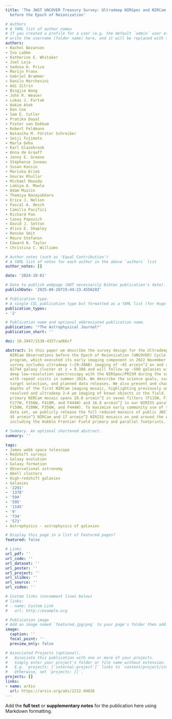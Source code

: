 ```yaml
---
title: 'The JWST UNCOVER Treasury Survey: Ultradeep NIRSpec and NIRCam Observations
  before the Epoch of Reionization'

# Authors
# A YAML list of author names
# If you created a profile for a user (e.g. the default `admin` user at `content/authors/admin/`), 
# write the username (folder name) here, and it will be replaced with their full name and linked to their profile.
authors:
- Rachel Bezanson
- Ivo Labbe
- Katherine E. Whitaker
- Joel Leja
- Sedona H. Price
- Marijn Franx
- Gabriel Brammer
- Danilo Marchesini
- Adi Zitrin
- Bingjie Wang
- John R. Weaver
- Lukas J. Furtak
- Hakim Atek
- Dan Coe
- Sam E. Cutler
- Pratika Dayal
- Pieter van Dokkum
- Robert Feldmann
- Natascha M. Förster Schreiber
- Seiji Fujimoto
- Marla Geha
- Karl Glazebrook
- Anna de Graaff
- Jenny E. Greene
- Stéphanie Juneau
- Susan Kassin
- Mariska Kriek
- Gourav Khullar
- Michael Maseda
- Lamiya A. Mowla
- Adam Muzzin
- Themiya Nanayakkara
- Erica J. Nelson
- Pascal A. Oesch
- Camilla Pacifici
- Richard Pan
- Casey Papovich
- David J. Setton
- Alice E. Shapley
- Renske Smit
- Mauro Stefanon
- Edward N. Taylor
- Christina C. Williams

# Author notes (such as 'Equal Contribution')
# A YAML list of notes for each author in the above `authors` list
author_notes: []

date: '2024-10-01'

# Date to publish webpage (NOT necessarily Bibtex publication's date).
publishDate: '2025-08-26T19:44:23.455620Z'

# Publication type.
# A single CSL publication type but formatted as a YAML list (for Hugo requirements).
publication_types:
- '2'

# Publication name and optional abbreviated publication name.
publication: '*The Astrophysical Journal*'
publication_short: ''

doi: 10.3847/1538-4357/ad66cf

abstract: In this paper we describe the survey design for the Ultradeep NIRSpec and
  NIRCam Observations before the Epoch of Reionization (UNCOVER) Cycle 1 JWST Treasury
  program, which executed its early imaging component in 2022 November. The UNCOVER
  survey includes ultradeep (∼29–30AB) imaging of ∼45 arcmin^2 on and around the well-studied
  A2744 galaxy cluster at z = 0.308 and will follow up ∼500 galaxies with extremely
  deep low-resolution spectroscopy with the NIRSpec/PRISM during the summer of 2023,
  with repeat visits in summer 2024. We describe the science goals, survey design,
  target selection, and planned data releases. We also present and characterize the
  depths of the first NIRCam imaging mosaic, highlighting previously unparalleled
  resolved and ultradeep 2–4 μm imaging of known objects in the field. The UNCOVER
  primary NIRCam mosaic spans 28.8 arcmin^2 in seven filters (F115W, F150W, F200W,
  F277W, F356W, F410M, and F444W) and 16.8 arcmin^2 in our NIRISS parallel (F115W,
  F150W, F200W, F356W, and F444W). To maximize early community use of the Treasury
  data set, we publicly release the full reduced mosaics of public JWST imaging including
  45 arcmin^2 NIRCam and 17 arcmin^2 NIRISS mosaics on and around the A2744 cluster,
  including the Hubble Frontier Field primary and parallel footprints.

# Summary. An optional shortened abstract.
summary: ''

tags:
- James webb space telescope
- Redshift surveys
- Galaxy evolution
- Galaxy formation
- Observational astronomy
- Abell clusters
- High-redshift galaxies
- Galaxies
- '2291'
- '1378'
- '594'
- '595'
- '1145'
- '9'
- '734'
- '573'
- Astrophysics - astrophysics of galaxies

# Display this page in a list of Featured pages?
featured: false

# Links
url_pdf: ''
url_code: ''
url_dataset: ''
url_poster: ''
url_project: ''
url_slides: ''
url_source: ''
url_video: ''

# Custom links (uncomment lines below)
# links:
# - name: Custom Link
#   url: http://example.org

# Publication image
# Add an image named `featured.jpg/png` to your page's folder then add a caption below.
image:
  caption: ''
  focal_point: ''
  preview_only: false

# Associated Projects (optional).
#   Associate this publication with one or more of your projects.
#   Simply enter your project's folder or file name without extension.
#   E.g. `projects: ['internal-project']` links to `content/project/internal-project/index.md`.
#   Otherwise, set `projects: []`.
projects: []
links:
- name: arXiv
  url: https://arxiv.org/abs/2212.04026
---
```


Add the **full text** or **supplementary notes** for the publication here using Markdown formatting.
